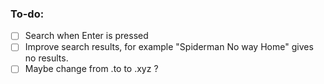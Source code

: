 ### To-do:
- [ ] Search when Enter is pressed
- [ ] Improve search results, for example "Spiderman No way Home" gives no results.
- [ ] Maybe change from .to to .xyz ?
